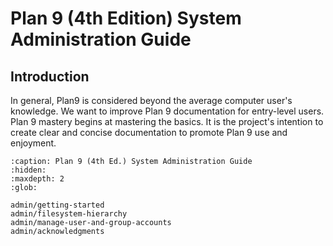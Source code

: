 Plan 9 (4th Edition) System Administration Guide
========================================

## Introduction

In general, Plan9 is considered beyond the average computer user's knowledge. We want to improve Plan 9 documentation for entry-level users. Plan 9 mastery begins at mastering the basics. It is the project's intention to create clear and concise documentation to promote Plan 9 use and enjoyment.


```{toctree}
:caption: Plan 9 (4th Ed.) System Administration Guide
:hidden:
:maxdepth: 2
:glob:

admin/getting-started
admin/filesystem-hierarchy
admin/manage-user-and-group-accounts
admin/acknowledgments
```
